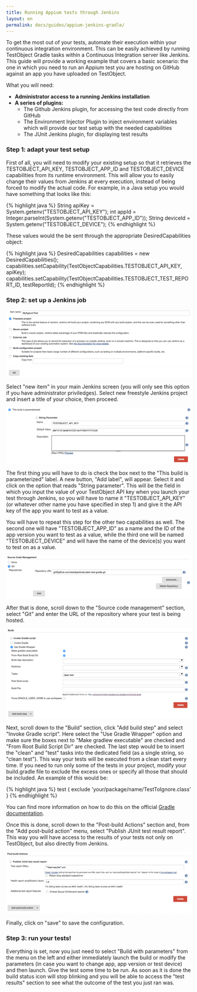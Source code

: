 ```yaml
---
title: Running Appium tests through Jenkins
layout: en
permalink: docs/guides/appium-jenkins-gradle/
---
```


To get the most out of your tests, automate their execution within your continuous integration environment. This can be easily achieved by running TestObject Gradle tasks within a Continuous Integration server like Jenkins. This guide will provide a working example that covers a basic scenario: the one in which you need to run an Appium test you are hosting on GitHub against an app you have uploaded on TestObject.

What you will need:

+ <strong>Administrator access to a running Jenkins installation</strong>
+ <strong>A series of plugins:</strong>
    * The Github Jenkins plugin, for accessing the test code directly from GitHub
    * The Environment Injector Plugin to inject environment variables which will provide our test setup with the needed capabilities
    * The JUnit Jenkins plugin, for displaying test results

<h3 id="step1">Step 1: adapt your test setup</h3>

First of all, you will need to modify your existing setup so that it retrieves the TESTOBJECT_API_KEY, TESTOBJECT_APP_ID and TESTOBJECT_DEVICE capabilities from its runtime environment. This will allow you to easily change their values from Jenkins at every execution, instead of being forced to modify the actual code. For example, in a Java setup you would have something that looks like this:

{% highlight java %}
    String apiKey = System.getenv("TESTOBJECT_API_KEY");
    int appId = Integer.parseInt(System.getenv("TESTOBJECT_APP_ID"));
    String deviceId = System.getenv("TESTOBJECT_DEVICE");
{% endhighlight %}

These values would the be sent through the appropriate DesiredCapabilities object:

{% highlight java %}
    DesiredCapabilities capabilities = new DesiredCapabilities();
    capabilities.setCapability(TestObjectCapabilities.TESTOBJECT_API_KEY, apiKey);                                             
    capabilities.setCapability(TestObjectCapabilities.TESTOBJECT_TEST_REPORT_ID, testReportId); 
{% endhighlight %}

<h3 id="step2">Step 2: set up a Jenkins job</h3>

![Job creation](/img/guides/jenkins_gradle/screenshot1.png)

Select "new item" in your main Jenkins screen (you will only see this option if you have administrator priviledges).
Select new freestyle Jenkins project and insert a title of your choice, then proceed.

![Defining parameters](/img/guides/jenkins_gradle/screenshot2.png)

The first thing you will have to do is check the box next to the "This build is parameterized" label. A new button, "Add label", will appear. Select it and click on the option that reads "String parameter". This will be the field in which you input the value of your TestObject API key when you launch your test through Jenkins, so you will have to name it "TESTOBJECT_API_KEY" (or whatever other name you have specified in step 1) and give it the API key of the app you want to test as a value.

You will have to repeat this step for the other two capabilities as well. The second one will have "TESTOBJECT_APP_ID" as a name and the ID of the app version you want to test as a value, while the third one will be named "TESTOBJECT_DEVICE" and will have the name of the device(s) you want to test on as a value.

![Defining repository](/img/guides/jenkins_gradle/screenshot3.png)

After that is done, scroll down to the "Source code management" section, select "Git" and enter the URL of the repository where your test is being hosted.

![Defining build](/img/guides/jenkins_gradle/screenshot4.png)

Next, scroll down to the "Build" section, click "Add build step" and select "Invoke Gradle script". Here select the "Use Gradle Wrapper" option and make sure the boxes next to "Make gradlew executable" are checked and "From Root Build Script Dir" are checked. The last step would be to insert the "clean" and "test" tasks into the dedicated field (as a single string, so "clean test"). This way your tests will be executed from a clean start every time. If you need to run only some of the tests in your project, modify your build.gradle file to exclude the excess ones or specify all those that should be included.
An example of this would be:

{% highlight java %}
test {
    exclude 'your/package/name/TestToIgnore.class'
}
{% endhighlight %}

You can find more information on how to do this on the official [Gradle documentation](https://docs.gradle.org/current/dsl/org.gradle.api.tasks.testing.Test.html).

Once this is done, scroll down to the "Post-build Actions" section and, from the "Add post-build action" menu, select "Publish JUnit test result report". This way you will have access to the results of your tests not only on TestObject, but also directly from Jenkins.

![Defining post-build](/img/guides/jenkins_gradle/screenshot5.png)

Finally, click on "save" to save the configuration.

<h3 id="step3">Step 3: run your tests!</h3>

Everything is set, now you just need to select "Build with parameters" from the menu on the left and either immediately launch the build or modify the parameters (in case you want to change app, app version or test device) and then launch. Give the test some time to be run. As soon as it is done the build status icon will stop blinking and you will be able to access the "test results" section to see what the outcome of the test you just ran was.